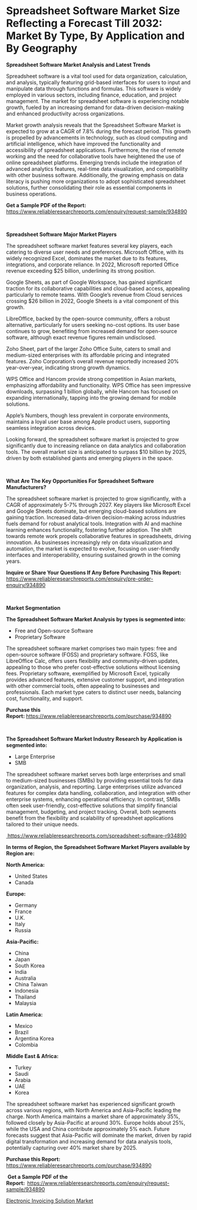<p><h1>Spreadsheet Software Market Size Reflecting a Forecast Till 2032: Market By Type, By Application and By Geography</h1></p><p><strong>Spreadsheet Software Market Analysis and Latest Trends</strong></p>
<p><p>Spreadsheet software is a vital tool used for data organization, calculation, and analysis, typically featuring grid-based interfaces for users to input and manipulate data through functions and formulas. This software is widely employed in various sectors, including finance, education, and project management. The market for spreadsheet software is experiencing notable growth, fueled by an increasing demand for data-driven decision-making and enhanced productivity across organizations.</p><p>Market growth analysis reveals that the Spreadsheet Software Market is expected to grow at a CAGR of 7.8% during the forecast period. This growth is propelled by advancements in technology, such as cloud computing and artificial intelligence, which have improved the functionality and accessibility of spreadsheet applications. Furthermore, the rise of remote working and the need for collaborative tools have heightened the use of online spreadsheet platforms. Emerging trends include the integration of advanced analytics features, real-time data visualization, and compatibility with other business software. Additionally, the growing emphasis on data literacy is pushing more organizations to adopt sophisticated spreadsheet solutions, further consolidating their role as essential components in business operations.</p></p>
<p><strong>Get a Sample PDF of the Report:&nbsp;</strong> <a href="https://www.reliableresearchreports.com/enquiry/request-sample/934890?utm_campaign=3110&utm_medium=2&utm_source=Github&utm_content=ia&utm_term=07032025&utm_id=spreadsheet-software">https://www.reliableresearchreports.com/enquiry/request-sample/934890</a></p>
<p>&nbsp;</p>
<p><strong>Spreadsheet Software Major Market Players</strong></p>
<p><p>The spreadsheet software market features several key players, each catering to diverse user needs and preferences. Microsoft Office, with its widely recognized Excel, dominates the market due to its features, integrations, and corporate reliance. In 2022, Microsoft reported Office revenue exceeding $25 billion, underlining its strong position.</p><p>Google Sheets, as part of Google Workspace, has gained significant traction for its collaborative capabilities and cloud-based access, appealing particularly to remote teams. With Google’s revenue from Cloud services crossing $26 billion in 2022, Google Sheets is a vital component of this growth.</p><p>LibreOffice, backed by the open-source community, offers a robust alternative, particularly for users seeking no-cost options. Its user base continues to grow, benefiting from increased demand for open-source software, although exact revenue figures remain undisclosed.</p><p>Zoho Sheet, part of the larger Zoho Office Suite, caters to small and medium-sized enterprises with its affordable pricing and integrated features. Zoho Corporation’s overall revenue reportedly increased 20% year-over-year, indicating strong growth dynamics.</p><p>WPS Office and Hancom provide strong competition in Asian markets, emphasizing affordability and functionality. WPS Office has seen impressive downloads, surpassing 1 billion globally, while Hancom has focused on expanding internationally, tapping into the growing demand for mobile solutions.</p><p>Apple’s Numbers, though less prevalent in corporate environments, maintains a loyal user base among Apple product users, supporting seamless integration across devices.</p><p>Looking forward, the spreadsheet software market is projected to grow significantly due to increasing reliance on data analytics and collaboration tools. The overall market size is anticipated to surpass $10 billion by 2025, driven by both established giants and emerging players in the space.</p></p>
<p>&nbsp;</p>
<p><strong>What Are The Key Opportunities For Spreadsheet Software Manufacturers?</strong></p>
<p><p>The spreadsheet software market is projected to grow significantly, with a CAGR of approximately 5-7% through 2027. Key players like Microsoft Excel and Google Sheets dominate, but emerging cloud-based solutions are gaining traction. Increased data-driven decision-making across industries fuels demand for robust analytical tools. Integration with AI and machine learning enhances functionality, fostering further adoption. The shift towards remote work propels collaborative features in spreadsheets, driving innovation. As businesses increasingly rely on data visualization and automation, the market is expected to evolve, focusing on user-friendly interfaces and interoperability, ensuring sustained growth in the coming years.</p></p>
<p><strong>Inquire or Share Your Questions If Any Before Purchasing This Report:</strong> <a href="https://www.reliableresearchreports.com/enquiry/pre-order-enquiry/934890?utm_campaign=3110&utm_medium=2&utm_source=Github&utm_content=ia&utm_term=07032025&utm_id=spreadsheet-software">https://www.reliableresearchreports.com/enquiry/pre-order-enquiry/934890</a></p>
<p>&nbsp;</p>
<p><strong>Market Segmentation</strong></p>
<p><strong>The Spreadsheet Software Market Analysis by types is segmented into:</strong></p>
<p><ul><li>Free and Open-source Software</li><li>Proprietary Software</li></ul></p>
<p><p>The spreadsheet software market comprises two main types: free and open-source software (FOSS) and proprietary software. FOSS, like LibreOffice Calc, offers users flexibility and community-driven updates, appealing to those who prefer cost-effective solutions without licensing fees. Proprietary software, exemplified by Microsoft Excel, typically provides advanced features, extensive customer support, and integration with other commercial tools, often appealing to businesses and professionals. Each market type caters to distinct user needs, balancing cost, functionality, and support.</p></p>
<p><strong>Purchase this Report:&nbsp;</strong><a href="https://www.reliableresearchreports.com/purchase/934890?utm_campaign=3110&utm_medium=2&utm_source=Github&utm_content=ia&utm_term=07032025&utm_id=spreadsheet-software">https://www.reliableresearchreports.com/purchase/934890</a></p>
<p>&nbsp;</p>
<p><strong>The Spreadsheet Software Market Industry Research by Application is segmented into:</strong></p>
<p><ul><li>Large Enterprise</li><li>SMB</li></ul></p>
<p><p>The spreadsheet software market serves both large enterprises and small to medium-sized businesses (SMBs) by providing essential tools for data organization, analysis, and reporting. Large enterprises utilize advanced features for complex data handling, collaboration, and integration with other enterprise systems, enhancing operational efficiency. In contrast, SMBs often seek user-friendly, cost-effective solutions that simplify financial management, budgeting, and project tracking. Overall, both segments benefit from the flexibility and scalability of spreadsheet applications tailored to their unique needs.</p></p>
<p><a href="https://www.reliableresearchreports.com/spreadsheet-software-r934890?utm_campaign=3110&utm_medium=2&utm_source=Github&utm_content=ia&utm_term=07032025&utm_id=spreadsheet-software">&nbsp;https://www.reliableresearchreports.com/spreadsheet-software-r934890</a></p>
<p><strong>In terms of Region, the Spreadsheet Software Market Players available by Region are:</strong></p>
<p>
    <p> <strong> North America: </strong>
        <ul>
            <li>United States</li>
            <li>Canada</li>
        </ul>
        </p> 
    <p> <strong> Europe: </strong>
        <ul>
            <li>Germany</li>
            <li>France</li>
            <li>U.K.</li>
            <li>Italy</li>
            <li>Russia</li>
        </ul>
        </p> 
    <p> <strong> Asia-Pacific: </strong>
        <ul>
            <li>China</li>
            <li>Japan</li>
            <li>South Korea</li>
            <li>India</li>
            <li>Australia</li>
            <li>China Taiwan</li>
            <li>Indonesia</li>
            <li>Thailand</li>
            <li>Malaysia</li>
        </ul>
        </p> 
    <p> <strong> Latin America: </strong>
        <ul>
            <li>Mexico</li>
            <li>Brazil</li>
            <li>Argentina Korea</li>
            <li>Colombia</li>
        </ul>
        </p> 
    <p> <strong> Middle East & Africa: </strong>
        <ul>
            <li>Turkey</li>
            <li>Saudi</li>
            <li>Arabia</li>
            <li>UAE</li>
            <li>Korea</li>
        </ul>
    </p>
    </p>
<p><p>The spreadsheet software market has experienced significant growth across various regions, with North America and Asia-Pacific leading the charge. North America maintains a market share of approximately 35%, followed closely by Asia-Pacific at around 30%. Europe holds about 25%, while the USA and China contribute approximately 5% each. Future forecasts suggest that Asia-Pacific will dominate the market, driven by rapid digital transformation and increasing demand for data analysis tools, potentially capturing over 40% market share by 2025.</p></p>
<p><strong>Purchase this Report: </strong><a href="https://www.reliableresearchreports.com/purchase/934890?utm_campaign=3110&utm_medium=2&utm_source=Github&utm_content=ia&utm_term=07032025&utm_id=spreadsheet-software">https://www.reliableresearchreports.com/purchase/934890</a></p>
<p>&nbsp;<strong>Get a Sample PDF of the Report:&nbsp;&nbsp;</strong><a href="https://www.reliableresearchreports.com/enquiry/request-sample/934890?utm_campaign=3110&utm_medium=2&utm_source=Github&utm_content=ia&utm_term=07032025&utm_id=spreadsheet-software">https://www.reliableresearchreports.com/enquiry/request-sample/934890</a></p>
<p><strong></strong></p>
<p><p><a href="https://github.com/usraceby/Market-Research-Report-List-1/blob/main/electronic-invoicing-solution-market.md?utm_campaign=3110&utm_medium=2&utm_source=Github&utm_content=ia&utm_term=07032025&utm_id=spreadsheet-software">Electronic Invoicing Solution Market</a></p></p>